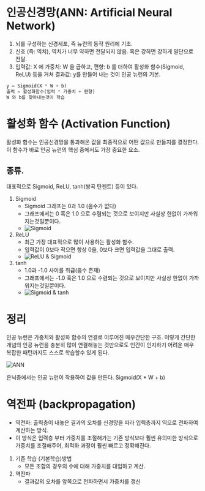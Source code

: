 # 인공신경망(ANN: Artificial Neural Network)

1. 뇌를 구성하는 신경세포, 즉 뉴런의 동작 원리에 기초. 
2. 신호 (즉: 역치), 역치가 너무 약하면 전달되지 않음. 혹은 강하면 강하게 말단으로 전달. 
3. 입력값: X 에 가중치: W 을 곱하고, 편향: b 를 더하여 활성화 함수(Sigmoid, ReLU) 등을 거쳐 결과값: y를 만들어 내는 것이 인공 뉴런의 기본. 

```python
y = Sigmoid(X * W + b)
출력 = 활성화함수(입력 * 가중치 + 편향)
W 와 b를 찾아내는것이 학습
```

# 활성화 함수 (Activation Function)

활성화 함수는 인공신경망을 통과해온 값을 최종적으로 어떤 값으로 만들지를 결정한다. 
이 함수가 바로 인공 뉴런의 핵심 중에서도 가장 중요한 요소. 

## 종류. 
대표적으로 Sigmoid, ReLU, tanh(쌍곡 탄젠트) 등이 있다.

1. Sigmoid
    * Sigmoid 그래프는 0과 1.0 (음수가 없다)
    * 그래프에서는 0 혹은 1.0 으로 수렴되는 것으로 보이지만 사실상 한없이 가까워지는것일뿐이다. 
    * ![Sigmoid](https://upload.wikimedia.org/wikipedia/commons/thumb/8/88/Logistic-curve.svg/320px-Logistic-curve.svg.png)
2. ReLU
    * 최근 가장 대표적으로 많이 사용하는 활성화 함수.
    * 입력값이 0보다 작으면 항상 0을, 0보다 크면 입력값을 그대로 출력. 
    * ![ReLU & Sigmoid](https://www.researchgate.net/profile/Meng_Cai22/publication/261309983/figure/fig1/AS:614045627478053@1523411294935/Illustration-of-sigmoid-and-ReLU-nonlinearity.png)
3. tanh
    * 1.0과 -1.0 사이를 취급(음수 존재)
    * 그래프에서는 -1.0 혹은 1.0 으로 수렴되는 것으로 보이지만 사실상 한없이 가까워지는것일뿐이다. 
    * ![Sigmoid & tanh](https://cdn-images-1.medium.com/max/1600/1*f9erByySVjTjohfFdNkJYQ.jpeg)


# 정리 
인공 뉴런은 가중치와 활성화 함수의 연결로 이루어진 매우간단한 구조. 
이렇게 간단한 개념의 인공 뉴런을 충분히 많이 연결해놓는 것만으로도 인간이 인지하기 어려운 매우 복잡한 패턴까지도 스스로 학습할수 있게 된다.

![ANN](https://upload.wikimedia.org/wikipedia/commons/thumb/4/46/Colored_neural_network.svg/1200px-Colored_neural_network.svg.png)

은닉층에서는 인공 뉴런이 작용하여 값을 만든다. Sigmoid(X * W + b)

# 역전파 (backpropagation)

* 역전파: 출력층이 내놓은 결과의 오차를 신경망을 따라 입력층까지 역으로 전파하여 계산하는 방식. 
* 이 방식은 입력층 부터 가중치를 조절해가는 기존 방식보다 훨씬 유의미한 방식으로 가중치를 조절해주어, 최적화 과정이 훨씬 빠르고 정확해진다.

1. 기존 학습 (기본학습)방법 
    * 모든 조합의 경우의 수에 대해 가중치를 대입하고 계산. 
2. 역전파
    * 결과값의 오차를 앞쪽으로 전파하면서 가중치를 갱신 